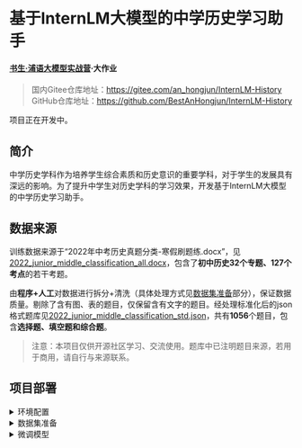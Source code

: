 # 基于InternLM大模型的中学历史学习助手

#### [书生·浦语大模型实战营](https://github.com/InternLM/tutorial)·大作业

> 国内Gitee仓库地址：https://gitee.com/an_hongjun/InternLM-History \
> GitHub仓库地址：https://github.com/BestAnHongjun/InternLM-History

项目正在开发中。

## 简介

中学历史学科作为培养学生综合素质和历史意识的重要学科，对于学生的发展具有深远的影响。为了提升中学生对历史学科的学习效果，开发基于InternLM大模型的中学历史学习助手。

## 数据来源

训练数据来源于“2022年中考历史真题分类-寒假刷题练.docx”，见[2022_junior_middle_classification_all.docx](datasets/src/2022_junior_middle_classification_all.docx)，包含了**初中历史32个专题、127个考点**的若干考题。

由**程序+人工**对数据进行拆分+清洗（具体处理方式见[数据集准备](#prepare)部分），保证数据质量。剔除了含有图、表的题目，仅保留含有文字的题目。经处理标准化后的json格式题库见[2022_junior_middle_classification_std.json](datasets/middle/2022_junior_middle_classification_std.json)，共有**1056**个题目，包含**选择题、填空题和综合题**。

>注意：本项目仅供开源社区学习、交流使用。题库中已注明题目来源，若用于商用，请自行与来源联系。

## 项目部署

<details>
<summary id="setup">环境配置</summary>

下载项目仓库。

```sh
git clone https://github.com/BestAnHongjun/InternLM-History

# 国内Gitee加速
# git clone https://gitee.com/an_hongjun/InternLM-History
```

进入项目目录。

```sh
cd InternLM-History
```

创建虚拟环境。

```sh
conda create -n history python=3.10
```

进入虚拟环境。

```sh
conda activate history
```

安装依赖项。

```sh
conda install gcc_linux-64
sudo apt-get install mpich libopenmpi-dev

pip install -r requirements.txt
```

</details>

<details>
<summary id="prepare">数据集准备</summary>

数据来源于“2022年中考历史真题分类-寒假刷题练.docx”，见[2022_junior_middle_classification_all.docx](datasets/src/2022_junior_middle_classification_all.docx)，包含了初中历史32个专题、127个考点的若干考题。

##### 数据预处理

在项目根目录下，执行如下脚本，对文档中的题目进行初步拆分和清洗。

```sh
python scripts/0.preprocess_2022_junior_middle_classification_all.py
```

预处理得到的数据见[2022_junior_middle_classification_all.json](datasets/middle/2022_junior_middle_classification_all.json)。

##### 数据清洗

本步骤由**人工**进行，将含有图、表的题目剔除，以及拆分不正确的题目剔除。保证数据质量。

清洗得到的数据见[2022_junior_middle_classification_washed.json](datasets/middle/2022_junior_middle_classification_washed.json)。

##### 数据标准化

对题目数据的格式进行标准化，并使用json格式存储。将所有题目分为三种类型：选择题、填空题、综合题。

其中，选择题的格式如下：

```json
{
    "analysis":"根据所学可知，出土文物是当时真实开情况的遗存，是第一手资料，史料价值最高，D项正确；ABC三项，均是第二手资料，有参考价值，排除。故选D项。",
    "ans":3,
    "choices":[
        "当地传说",
        "地区风俗",
        "经典文献",
        "出土文物"
    ],
    "content":"下列材料都涉及了河姆渡居民生活的历史，其中史料价值最高的是",
    "origin":"2022年江苏连云港",
    "subject_id":1,
    "tid":5,
    "topic_id":2,
    "type":0
}
```
> 其中，`tid`为全局题号，`type`为题目类型（0为选择题），`subject_id`为该题目所属专题的编号，`topic_id`为改题目所属考点的编号，`origin`为题目来源，`content`为题干，`choices`列表为四个选项，`ans`为正确答案的索引，`analysis`为题目解析。

填空题和综合题的格式如下：

```json
{
    "analysis":"【详解】根据所学知识可知，唐太宗在位时，玄奘到天竺取经，在那里，他勤奋学习，成为了著名的佛学大师。后回到长安，口述成书《大唐西域记》；明成祖在位时，为了加强同海外各国的联系，派郑和率领船队出使西洋，增进了中国与亚非国家和地区的友好往来。",
    "ans":"玄奘；郑和",
    "content":"唐朝高僧（ ）（人物）西行前往天竺取经，历经磨难到达天竺，后回到长安，口述成书《大唐西域记》；明成祖派（ ）（人物）率领船队出使西洋，增进了中国与亚非国家和地区的友好往来。##n##",
    "origin":"2022年陕西",
    "subject_id":6,
    "tid":235,
    "topic_id":35,
    "type":1
}
```

> 其中，`tid`为全局题号，`type`为题目类型（1为填空题，2为综合题），`subject_id`为该题目所属专题的编号，`topic_id`为改题目所属考点的编号，`origin`为题目来源，`content`为题干，`ans`为正确答案，`analysis`为题目解析。

最终的题目标准存储格式为：

```json
{
    "subjects": [...]    // 32个专题的名称
    "topics": [...]      // 127个考点的名称
    "test":[             // 题目列表，用上述格式存储
        ...
    ]
}
```

使用如下脚本进行题目标准化：

```sh
python scripts/1.standardize_2022_junior_middle_classification_all.py
```

标准化后的数据见[2022_junior_middle_classification_std.json](datasets/middle/2022_junior_middle_classification_std.json)。

##### 转换为LLM训练数据集

运行如下脚本，转换为json格式的LLM训练数据集。

```sh
python scripts/2.convert_to_2022_junior_middle_history_dataset.py
```

转换好的数据集见[2022_junior_middle_history.json](datasets/2022_junior_middle_history.json)。

同时，按照7：3的比例将数据集切分为训练集和测试集。

```sh
python scripts/3.split_dataset.py
```

训练集见[2022_junior_middle_history_train.json](datasets/2022_junior_middle_history_train.json)，测试集见[2022_junior_middle_history_test.json](datasets/2022_junior_middle_history_test.json)。

</details>

<details>
<summary id="tune">微调模型</summary>

##### 下载模型

```sh
sudo apt-get install git git-lfs -y
git lfs install 
git lfs clone https://modelscope.cn/Shanghai_AI_Laboratory/internlm-chat-7b.git -b v1.0.3
```

##### 微调模型

```sh
xtuner train internlm_chat_7b_qlora_history_e3.py --deepspeed deepspeed_zero2
```

##### 模型转换

```sh
mkdir work_dirs/hf_epoch1 work_dirs/hf_epoch2 work_dirs/hf_epoch3 
export MKL_SERVICE_FORCE_INTEL=1

xtuner convert pth_to_hf ./internlm_chat_7b_qlora_history_e3.py ./work_dirs/internlm_chat_7b_qlora_history_e3/epoch_1.pth ./work_dirs/hf_epoch1

xtuner convert pth_to_hf ./internlm_chat_7b_qlora_history_e3.py ./work_dirs/internlm_chat_7b_qlora_history_e3/epoch_2.pth ./work_dirs/hf_epoch2

xtuner convert pth_to_hf ./internlm_chat_7b_qlora_history_e3.py ./work_dirs/internlm_chat_7b_qlora_history_e3/epoch_3.pth ./work_dirs/hf_epoch3
```

##### 将Adapter合并到LLM

```sh
xtuner convert merge ./internlm-chat-7b ./work_dirs/hf_epoch1 ./work_dirs/merged_epoch1 --max-shard-size 2GB

xtuner convert merge ./internlm-chat-7b ./work_dirs/hf_epoch2 ./work_dirs/merged_epoch2 --max-shard-size 2GB

xtuner convert merge ./internlm-chat-7b ./work_dirs/hf_epoch3 ./work_dirs/merged_epoch3 --max-shard-size 2GB
```

</details>
